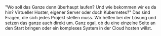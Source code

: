  "Wo soll das Ganze denn überhaupt laufen? Und wie bekommen wir es da hin? Virtueller Hoster, eigener Server oder doch Kubernetes?" Das sind Fragen, die sich jedes Projekt stellen muss. Wir helfen bei der Lösung und setzen das ganze auch direkt um. Ganz egal, ob du eine einzelne Seite an den Start bringen oder ein komplexes System in der Cloud hosten willst.
